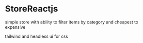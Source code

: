 # StoreReactjs
simple store with ability to filter items by category and cheapest to  expensive 

tailwind and headless ui for css

